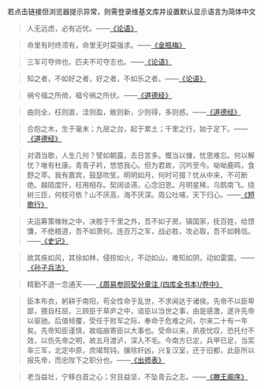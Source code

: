 若点击链接但浏览器提示异常，则需登录维基文库并设置默认显示语言为简体中文

>人无远虑，必有近忧。——[《论语》](https://zh.wikisource.org/zh-hans/%E8%AB%96%E8%AA%9E/%E5%85%A8%E8%A6%BD#:~:text=%E4%BA%BA%E6%97%A0%E8%BF%9C%E8%99%91%EF%BC%8C-,%E5%BF%85%E6%9C%89%E8%BF%91%E5%BF%A7,-%E3%80%82%E2%80%9D)

>命里有时终须有，命里无时莫强求。——[《金瓶梅》](https://zh.wikisource.org/wiki/%E9%87%91%E7%93%B6%E6%A2%85/%E7%AC%AC14%E5%9B%9E#:~:text=%E5%88%A9%E5%90%8D%E5%BF%A7%E3%80%82-,%E5%91%BD%E9%87%8C%E6%9C%89%E6%97%B6%E7%BB%88%E9%A1%BB%E6%9C%89,-%EF%BC%8C%E5%91%BD%E9%87%8C%E6%97%A0)

>三军可夺帅也，匹夫不可夺志也。——[《论语》](https://zh.wikisource.org/zh-hans/%E8%AB%96%E8%AA%9E/%E5%85%A8%E8%A6%BD#%E5%AD%90%E7%BD%95%E7%AC%AC%E4%B9%9D:~:text=%E5%AD%90%E6%9B%B0%EF%BC%9A%E2%80%9C-,%E4%B8%89%E5%86%9B%E5%8F%AF%E5%A4%BA%E5%B8%85%E4%B9%9F,-%EF%BC%8C%E5%8C%B9%E5%A4%AB%E4%B8%8D%E5%8F%AF%E5%A4%BA)

>知之者，不如好之者，好之者，不如乐之者。——[《论语》](https://zh.wikisource.org/zh-hans/%E8%AB%96%E8%AA%9E/%E5%85%A8%E8%A6%BD#%E9%9B%8D%E4%B9%9F%E7%AC%AC%E5%85%AD:~:text=%E5%AD%90%E6%9B%B0%EF%BC%9A%E2%80%9C-,%E7%9F%A5%E4%B9%8B%E8%80%85,-%EF%BC%8C%E4%B8%8D%E5%A6%82%E5%A5%BD%E4%B9%8B)

>祸兮福之所倚，福兮祸之所伏。——[《道德经》](https://zh.wikisource.org/wiki/%E8%80%81%E5%AD%90_(%E5%8C%AF%E6%A0%A1%E7%89%88)#%E4%BA%94%E5%8D%81%E5%85%AB%E7%AB%A0:~:text=%E5%85%89%E8%80%8C%E4%B8%8D%E8%80%80%E3%80%82-,%E7%A5%B8%E5%85%AE%E7%A6%8F%E4%B9%8B%E6%89%80%E5%80%9A,-%EF%BC%8C%E7%A6%8F%E5%85%AE%E7%A5%B8)

>曲则全，枉则直，洼则盈，敝则新，少则得，多则惑。——[《道德经》](https://zh.wikisource.org/wiki/%E8%80%81%E5%AD%90_(%E5%8C%AF%E6%A0%A1%E7%89%88)#%E4%BA%8C%E5%8D%81%E4%BA%8C%E7%AB%A0:~:text=%E2%80%9C-,%E6%9B%B2%E5%88%99%E5%85%A8,-%EF%BC%8C%E6%9E%89%E5%88%99%E7%9B%B4)

>合抱之木，生于毫末；九层之台，起于累土；千里之行，始于足下。——[《道德经》](https://zh.wikisource.org/wiki/%E8%80%81%E5%AD%90_(%E5%8C%AF%E6%A0%A1%E7%89%88)#%E5%85%AD%E5%8D%81%E5%9B%9B%E7%AB%A0:~:text=%E4%B9%8B%E4%BA%8E%E6%9C%AA%E4%B9%B1%E3%80%82-,%E5%90%88%E6%8A%B1%E4%B9%8B%E6%9C%A8,-%EF%BC%8C%E7%94%9F%E4%BA%8E%E6%AF%AB%E6%9C%AB%EF%BC%9B%E4%B9%9D)

>对酒当歌，人生几何？譬如朝露，去日苦多。慨当以慷，忧思难忘。何以解忧？唯有杜康。青青子衿，悠悠我心。但为君故，沉吟至今。呦呦鹿鸣，食野之苹。我有嘉宾，鼓瑟吹笙。明明如月，何时可掇？忧从中来，不可断绝。越陌度阡，枉用相存。契阔谈䜩，心念旧恩。月明星稀，乌鹊南飞。绕树三匝，何枝可依？山不厌高，海不厌深。周公吐哺，天下归心。——[《短歌行》](https://zh.wikisource.org/wiki/%E7%9F%AD%E6%AD%8C%E8%A1%8C%E5%85%B6%E4%B8%80_(%E6%9B%B9%E6%93%8D)#:~:text=%3A%20%E6%95%B0%E6%8D%AE%E9%A1%B9-,%E5%AF%B9%E9%85%92%E5%BD%93%E6%AD%8C,-%EF%BC%8C%E4%BA%BA%E7%94%9F%E5%87%A0%E4%BD%95%EF%BC%9F%E8%AD%AC%E5%A6%82)

>夫运筹策帷帐之中，决胜于千里之外，吾不如子房。镇国家，抚百姓，给馈馕，不绝粮道，吾不如萧何。连百万之军，战必胜，攻必取，吾不如韩信。——[《史记》](https://zh.wikisource.org/wiki/%E5%8F%B2%E8%A8%98/%E5%8D%B7008#:~:text=%E5%85%B6%E4%B8%80%EF%BC%8C%E6%9C%AA%E7%9F%A5%E5%85%B6%E4%BA%8C%E3%80%82-,%E5%A4%AB%E8%BF%90%E7%AD%B9%E7%AD%96%E5%B8%B7%E5%B8%90%E4%B9%8B%E4%B8%AD,-%EF%BC%8C%E5%86%B3%E8%83%9C%E4%BA%8E)

>故其疾如风，其徐如林，侵掠如火，不动如山，难知如阴，动如雷震。——[《孙子兵法》](https://zh.wikisource.org/wiki/%E5%AD%AB%E5%AD%90%E5%85%B5%E6%B3%95#%E8%BB%8D%E7%88%AD%E7%AC%AC%E4%B8%83:~:text=%E5%8F%98%E8%80%85%E4%B9%9F%E3%80%82-,%E6%95%85%E5%85%B6%E7%96%BE%E5%A6%82%E9%A3%8E,-%EF%BC%8C%E5%85%B6%E5%BE%90%E5%A6%82)

>精勤不退一念通天——[《周易参同契分章注 (四库全书本)/卷中》](https://zh.wikisource.org/wiki/%E5%91%A8%E6%98%93%E5%8F%83%E5%90%8C%E5%A5%91%E5%88%86%E7%AB%A0%E6%B3%A8_(%E5%9B%9B%E5%BA%AB%E5%85%A8%E6%9B%B8%E6%9C%AC)/%E5%8D%B7%E4%B8%AD#%E5%90%9B%E5%AD%90%E5%B1%85%E5%AE%A4%E7%AB%A0%E7%AC%AC%E5%8D%81%E4%B8%83:~:text=%E8%AF%9A%E5%BF%83%E6%84%88%E5%8A%B1-,%E7%B2%BE%E5%8B%A4%E4%B8%8D%E9%80%80%E4%B8%80%E5%BF%B5%E9%80%9A%E5%A4%A9,-%E8%87%AA%E6%9C%89%E4%BB%99%E5%8A%A9)

>臣本布衣，躬耕于南阳，苟全性命于乱世，不求闻达于诸侯。先帝不以臣卑鄙，猥自枉屈，三顾臣于草庐之中，谘臣以当世之事，由是感激，遂许先帝以驱驰。后值倾覆，受任于败军之际，奉命于危难之间，尔来二十有一年矣。先帝知臣谨慎，故临崩寄臣以大事也。受命以来，夙夜忧叹，恐托付不效，以伤先帝之明，故五月渡泸，深入不毛。今南方已定，兵甲已足，当奖率三军，北定中原，庶竭驽钝，攘除奸凶，兴复汉室，还于旧都，此臣所以报先帝，而忠陛下之职分也。——[《出师表》](https://zh.wikisource.org/zh-hans/%E5%87%BA%E5%B8%AB%E8%A1%A8#:~:text=%E8%80%8C%E5%BE%85%E4%B9%9F%E3%80%82-,%E8%87%A3%E6%9C%AC%E5%B8%83%E8%A1%A3,-%EF%BC%8C%E8%BA%AC%E8%80%95%E4%BA%8E%E5%8D%97%E9%98%B3)

>老当益壮，宁移白首之心；穷且益坚，不坠青云之志。——[《滕王阁序》](https://zh.wikisource.org/zh-hans/%E6%BB%95%E7%8E%8B%E9%96%A3%E5%BA%8F#:~:text=%E8%BE%BE%E4%BA%BA%E7%9F%A5%E5%91%BD%E3%80%82-,%E8%80%81%E5%BD%93%E7%9B%8A%E5%A3%AE,-%EF%BC%8C%E5%AE%81%E7%A7%BB%E7%99%BD%E9%A6%96)
